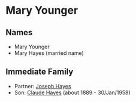 ﻿---
layout: person
subject_key: i25511104
permalink: /people/i25511104
---

# Mary Younger

## Names

* Mary Younger
* Mary Hayes (married name)

## Immediate Family

* Partner: [Joseph Hayes](./@49395288@-joseph-hayes-b-d.md)
* Son: [Claude Hayes](./@99088640@-claude-hayes-b1889-d1958-1-30.md) (about 1889 - 30/Jan/1958)

